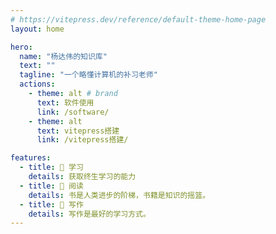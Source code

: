 ```yaml
---
# https://vitepress.dev/reference/default-theme-home-page
layout: home

hero:
  name: "杨达伟的知识库"
  text: ""
  tagline: "一个略懂计算机的补习老师"
  actions:
    - theme: alt # brand
      text: 软件使用
      link: /software/
    - theme: alt
      text: vitepress搭建
      link: /vitepress搭建/

features:
  - title: 🍊 学习
    details: 获取终生学习的能力
  - title: 🍏 阅读
    details: 书是人类进步的阶梯，书籍是知识的摇篮。
  - title: 🍐 写作
    details: 写作是最好的学习方式。
---
```

